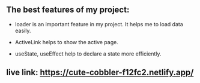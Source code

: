## The best features of my project:

* loader is an important feature in my project. It helps me to load data easily.

* ActiveLink helps to show the active page.

* useState, useEffect help to declare a state more efficiently.




## live link: https://cute-cobbler-f12fc2.netlify.app/







